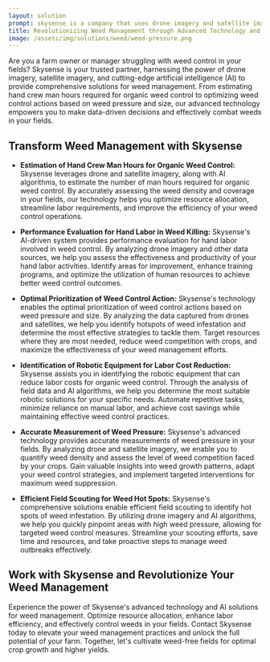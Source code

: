 ```yaml
---
layout: solution
prompt: skysense is a company that uses drone imagery and satellite imagery together with ai to provide solutions for weed management. this includes solving problems like estimating hand crew man hours required for organic weed control, performance evaluation for hand labor for weed killing, optimal prioritization of weed control action based on weed pressure and weed size, which robotic equipment reduces labor cost for organic weed control, how to measure weed pressure accurately, how to scout field efficiently to find hot spots of weeds. write a landing page for this.
title: Revolutionizing Weed Management through Advanced Technology and AI
image: /assets/img/solutions/weed/weed-pressure.png
---
```


Are you a farm owner or manager struggling with weed control in your fields? Skysense is your trusted partner, harnessing the power of drone imagery, satellite imagery, and cutting-edge artificial intelligence (AI) to provide comprehensive solutions for weed management. From estimating hand crew man hours required for organic weed control to optimizing weed control actions based on weed pressure and size, our advanced technology empowers you to make data-driven decisions and effectively combat weeds in your fields.

## Transform Weed Management with Skysense

- **Estimation of Hand Crew Man Hours for Organic Weed Control:** Skysense leverages drone and satellite imagery, along with AI algorithms, to estimate the number of man hours required for organic weed control. By accurately assessing the weed density and coverage in your fields, our technology helps you optimize resource allocation, streamline labor requirements, and improve the efficiency of your weed control operations.

- **Performance Evaluation for Hand Labor in Weed Killing:** Skysense's AI-driven system provides performance evaluation for hand labor involved in weed control. By analyzing drone imagery and other data sources, we help you assess the effectiveness and productivity of your hand labor activities. Identify areas for improvement, enhance training programs, and optimize the utilization of human resources to achieve better weed control outcomes.

- **Optimal Prioritization of Weed Control Action:** Skysense's technology enables the optimal prioritization of weed control actions based on weed pressure and size. By analyzing the data captured from drones and satellites, we help you identify hotspots of weed infestation and determine the most effective strategies to tackle them. Target resources where they are most needed, reduce weed competition with crops, and maximize the effectiveness of your weed management efforts.

- **Identification of Robotic Equipment for Labor Cost Reduction:** Skysense assists you in identifying the robotic equipment that can reduce labor costs for organic weed control. Through the analysis of field data and AI algorithms, we help you determine the most suitable robotic solutions for your specific needs. Automate repetitive tasks, minimize reliance on manual labor, and achieve cost savings while maintaining effective weed control practices.

- **Accurate Measurement of Weed Pressure:** Skysense's advanced technology provides accurate measurements of weed pressure in your fields. By analyzing drone and satellite imagery, we enable you to quantify weed density and assess the level of weed competition faced by your crops. Gain valuable insights into weed growth patterns, adapt your weed control strategies, and implement targeted interventions for maximum weed suppression.

- **Efficient Field Scouting for Weed Hot Spots:** Skysense's comprehensive solutions enable efficient field scouting to identify hot spots of weed infestation. By utilizing drone imagery and AI algorithms, we help you quickly pinpoint areas with high weed pressure, allowing for targeted weed control measures. Streamline your scouting efforts, save time and resources, and take proactive steps to manage weed outbreaks effectively.

## Work with Skysense and Revolutionize Your Weed Management

Experience the power of Skysense's advanced technology and AI solutions for weed management. Optimize resource allocation, enhance labor efficiency, and effectively control weeds in your fields. Contact Skysense today to elevate your weed management practices and unlock the full potential of your farm. Together, let's cultivate weed-free fields for optimal crop growth and higher yields.